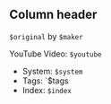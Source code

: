 ## Column header

`$original` by `$maker`

YouTube Video: `$youtube`

- System: `$system`
- Tags: `$tags
- Index: `$index`
